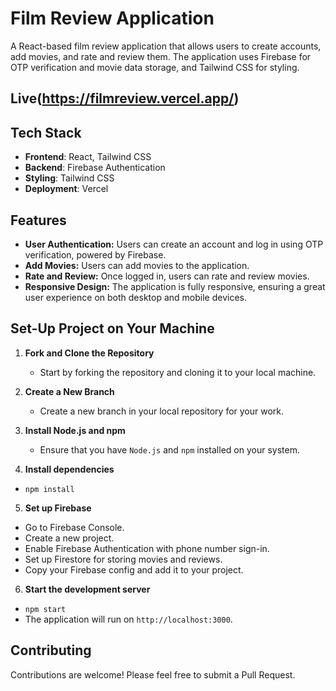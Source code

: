 # Film Review Application

A React-based film review application that allows users to create accounts, add movies, and rate and review them. The application uses Firebase for OTP verification and movie data storage, and Tailwind CSS for styling.

## Live(https://filmreview.vercel.app/)

## Tech Stack
- **Frontend**: React, Tailwind CSS
- **Backend**: Firebase Authentication
- **Styling**: Tailwind CSS
- **Deployment**: Vercel

## Features

- **User Authentication:** Users can create an account and log in using OTP verification, powered by Firebase.
- **Add Movies:** Users can add movies to the application.
- **Rate and Review:** Once logged in, users can rate and review movies.
- **Responsive Design:** The application is fully responsive, ensuring a great user experience on both desktop and mobile devices.


## Set-Up Project on Your Machine

1. **Fork and Clone the Repository**
   - Start by forking the repository and cloning it to your local machine.

2. **Create a New Branch**
   - Create a new branch in your local repository for your work.

3. **Install Node.js and npm**
   - Ensure that you have `Node.js` and `npm` installed on your system.
4.  **Install dependencies**
   - `npm install`
5.  **Set up Firebase**
   - Go to Firebase Console.
   - Create a new project.
   - Enable Firebase Authentication with phone number sign-in.
   - Set up Firestore for storing movies and reviews.
   - Copy your Firebase config and add it to your project.
6.  **Start the development server**
   - `npm start`
   - The application will run on `http://localhost:3000`.

## Contributing

   Contributions are welcome! Please feel free to submit a Pull Request.
